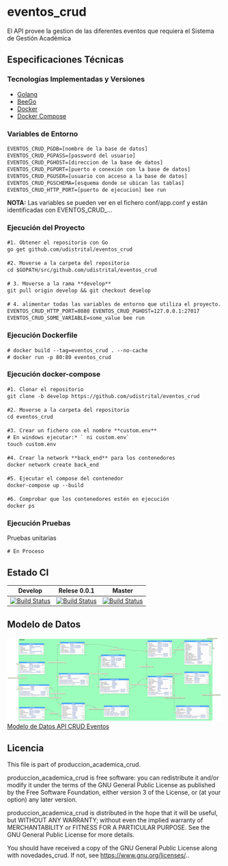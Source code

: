 # eventos_crud
El API provee la gestion de las diferentes eventos que requiera el Sistema de Gestión Académica


## Especificaciones Técnicas

### Tecnologías Implementadas y Versiones
* [Golang](https://github.com/udistrital/introduccion_oas/blob/master/instalacion_de_herramientas/golang.md)
* [BeeGo](https://github.com/udistrital/introduccion_oas/blob/master/instalacion_de_herramientas/beego.md)
* [Docker](https://docs.docker.com/engine/install/ubuntu/)
* [Docker Compose](https://docs.docker.com/compose/)

### Variables de Entorno
```shell
EVENTOS_CRUD_PGDB=[nombre de la base de datos]
EVENTOS_CRUD_PGPASS=[password del usuario]
EVENTOS_CRUD_PGHOST=[direccion de la base de datos]
EVENTOS_CRUD_PGPORT=[puerto e conexión con la base de datos]
EVENTOS_CRUD_PGUSER=[usuario con acceso a la base de datos]
EVENTOS_CRUD_PGSCHEMA=[esquema donde se ubican las tablas]
EVENTOS_CRUD_HTTP_PORT=[puerto de ejecucion] bee run
```

**NOTA:** Las variables se pueden ver en el fichero conf/app.conf y están identificadas con EVENTOS_CRUD_...

### Ejecución del Proyecto
```shell
#1. Obtener el repositorio con Go
go get github.com/udistrital/eventos_crud

#2. Moverse a la carpeta del repositorio
cd $GOPATH/src/github.com/udistrital/eventos_crud

# 3. Moverse a la rama **develop**
git pull origin develop && git checkout develop

# 4. alimentar todas las variables de entorno que utiliza el proyecto.
EVENTOS_CRUD_HTTP_PORT=8080 EVENTOS_CRUD_PGHOST=127.0.0.1:27017 EVENTOS_CRUD_SOME_VARIABLE=some_value bee run
```

### Ejecución Dockerfile
```shell
# docker build --tag=eventos_crud . --no-cache
# docker run -p 80:80 eventos_crud
```

### Ejecución docker-compose
```shell
#1. Clonar el repositorio
git clone -b develop https://github.com/udistrital/eventos_crud

#2. Moverse a la carpeta del repositorio
cd eventos_crud

#3. Crear un fichero con el nombre **custom.env**
# En windows ejecutar:* ` ni custom.env`
touch custom.env

#4. Crear la network **back_end** para los contenedores
docker network create back_end

#5. Ejecutar el compose del contenedor
docker-compose up --build

#6. Comprobar que los contenedores estén en ejecución
docker ps
```

### Ejecución Pruebas

Pruebas unitarias
```shell
# En Proceso
```
## Estado CI

| Develop | Relese 0.0.1 | Master |
| -- | -- | -- |
| [![Build Status](https://hubci.portaloas.udistrital.edu.co/api/badges/udistrital/eventos_crud/status.svg?ref=refs/heads/develop)](https://hubci.portaloas.udistrital.edu.co/udistrital/eventos_crud) | [![Build Status](https://hubci.portaloas.udistrital.edu.co/api/badges/udistrital/eventos_crud/status.svg?ref=refs/heads/release/0.0.1)](https://hubci.portaloas.udistrital.edu.co/udistrital/eventos_crud) | [![Build Status](https://hubci.portaloas.udistrital.edu.co/api/badges/udistrital/eventos_crud/status.svg)](https://hubci.portaloas.udistrital.edu.co/udistrital/eventos_crud) |


## Modelo de Datos
![Modelo de datos API CRUD Eventos](/sql/evento_V_12.png)
[Modelo de Datos API CRUD Eventos](https://github.com/udistrital/eventos_crud/tree/develop/sql)


## Licencia

This file is part of produccion_academica_crud.

produccion_academica_crud is free software: you can redistribute it and/or modify it under the terms of the GNU General Public License as published by the Free Software Foundation, either version 3 of the License, or (at your option) any later version.

produccion_academica_crud is distributed in the hope that it will be useful, but WITHOUT ANY WARRANTY; without even the implied warranty of MERCHANTABILITY or FITNESS FOR A PARTICULAR PURPOSE. See the GNU General Public License for more details.

You should have received a copy of the GNU General Public License along with novedades_crud. If not, see https://www.gnu.org/licenses/..
